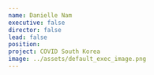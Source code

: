 ```yaml
---
name: Danielle Nam
executive: false
director: false
lead: false
position: 
project: COVID South Korea
image: ../assets/default_exec_image.png
---
```

